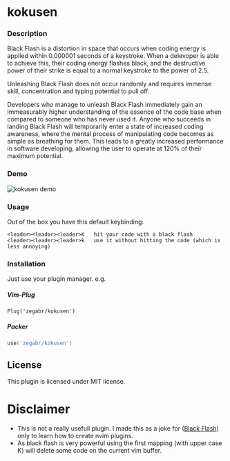 # kokusen

### Description

Black Flash is a distortion in space that occurs when coding energy is applied within 0.000001 seconds of a keystroke. When a delevoper is able to achieve this, their coding energy flashes black, and the destructive power of their strike is equal to a normal keystroke to the power of 2.5.

Unleashing Black Flash does not occur randomly and requires immense skill, concentration and typing potential to pull off.

Developers who manage to unleash Black Flash immediately gain an immeasurably higher understanding of the essence of the code base when compared to someone who has never used it. Anyone who succeeds in landing Black Flash will temporarily enter a state of increased coding awareness, where the mental process of manipulating code becomes as simple as breathing for them. This leads to a greatly increased performance in software developing, allowing the user to operate at 120% of their maximum potential.

### Demo
![kokusen demo](https://user-images.githubusercontent.com/20018825/178114641-e0a65ac5-3974-4fd9-a516-7b7f02e8ed14.gif)


### Usage
Out of the box you have this default keybinding:

    <leader><leader><leader>K   hit your code with a black flash
    <leader><leader><leader>k   use it without hitting the code (which is less annoying)

### Installation
Just use your plugin manager. e.g.
##### Vim-Plug
```vim
Plug('zegabr/kokusen')
```
##### Packer
```lua
use('zegabr/kokusen')
```

## License

This plugin is licensed under MIT license.

# Disclaimer
- This is not a really usefull plugin. I made this as a joke for ([Black Flash](https://jujutsu-kaisen.fandom.com/wiki/Black_Flash)) only to learn how to create nvim plugins.
- As black flash is very powerful using the first mapping (with upper case K) will delete some code on the current vim buffer.
